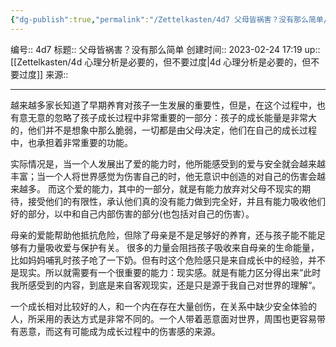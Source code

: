 ```yaml
---
{"dg-publish":true,"permalink":"/Zettelkasten/4d7 父母皆祸害？没有那么简单/","dgPassFrontmatter":true}
---
```


编号:: 4d7
标题:: 父母皆祸害？没有那么简单
创建时间:: 2023-02-24 17:19
up:: [[Zettelkasten/4d 心理分析是必要的，但不要过度\|4d 心理分析是必要的，但不要过度]]
来源:: 

---
越来越多家长知道了早期养育对孩子一生发展的重要性，但是，在这个过程中，也有意无意的忽略了孩子成长过程中非常重要的一部分：孩子的成长能量是非常大的，他们并不是想象中那么脆弱，一切都是由父母决定，他们在自己的成长过程中，也承担着非常重要的功能。

实际情况是，当一个人发展出了爱的能力时，他所能感受到的爱与安全就会越来越丰富；当一个人将世界感觉为伤害自己的时，他无意识中创造的对自己的伤害会越来越多。
而这个爱的能力，其中的一部分，就是有能力放弃对父母不现实的期待，接受他们的有限性，承认他们真的没有能力做到完全好，并且有能力吸收他们好的部分，以中和自己内部伤害的部分(也包括对自己的伤害）。

母亲的爱能帮助他抵抗危险，但除了母亲是不是足够好的养育，还与孩子能不能足够有力量吸收爱与保护有关。
很多的力量会阻挡孩子吸收来自母亲的生命能量，比如妈妈哺乳时孩子呛了一下奶。但有时这个危险感只是来自成长中的经验，并不是现实。所以就需要有一个很重要的能力：现实感。就是有能力区分得出来”此时我所感受到的内容，到底是来自客观现实，还是只是源于我自己对世界的理解“。

一个成长相对比较好的人，和一个内在存在大量创伤，在关系中缺少安全体验的人，所采用的表达方式是非常不同的。一个人带着恶意面对世界，周围也更容易带有恶意，而这有可能成为成长过程中的伤害感的来源。
